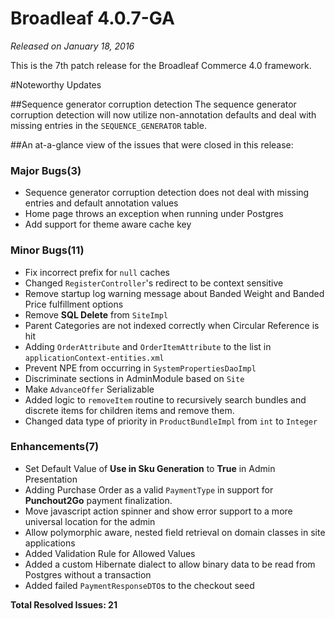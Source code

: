 # Broadleaf 4.0.7-GA

_Released on January 18, 2016_


This is the 7th patch release for the Broadleaf Commerce 4.0 framework.

#Noteworthy Updates

##Sequence generator corruption detection
The sequence generator corruption detection will now utilize non-annotation defaults and deal with missing entries in the `SEQUENCE_GENERATOR` table.


##An at-a-glance view of the issues that were closed in this release:


### Major Bugs(3)
- Sequence generator corruption detection does not deal with missing entries and default annotation values
- Home page throws an exception when running under Postgres
- Add support for theme aware cache key

### Minor Bugs(11)
- Fix incorrect prefix for `null` caches
- Changed `RegisterController`'s redirect to be context sensitive
- Remove startup log warning message about Banded Weight and Banded Price fulfillment options
- Remove **SQL Delete** from `SiteImpl`
- Parent Categories are not indexed correctly when Circular Reference is hit
- Adding `OrderAttribute` and `OrderItemAttribute` to the list in `applicationContext-entities.xml`
- Prevent NPE from occurring in `SystemPropertiesDaoImpl`
- Discriminate sections in AdminModule based on `Site`
- Make `AdvanceOffer` Serializable
- Added logic to `removeItem` routine to recursively search bundles and discrete items for children items and remove them.
- Changed data type of priority in `ProductBundleImpl` from `int` to `Integer`

### Enhancements(7)
- Set Default Value of **Use in Sku Generation** to **True** in Admin Presentation
- Adding Purchase Order as a valid `PaymentType` in support for **Punchout2Go** payment finalization.
- Move javascript action spinner and show error support to a more universal location for the admin
- Allow polymorphic aware, nested field retrieval on domain classes in site applications
- Added Validation Rule for Allowed Values
- Added a custom Hibernate dialect to allow binary data to be read from Postgres without a transaction
- Added failed `PaymentResponseDTO`s to the checkout seed


**Total Resolved Issues: 21**